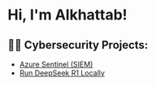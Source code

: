 <h1>Hi, I'm Alkhattab! 

<h2>👨‍💻 Cybersecurity Projects:</h2>

 - [Azure Sentinel (SIEM)](https://github.com/Alkhattabaziz/Azure_Sentinel_SIEM_HomeLab)
 - [Run DeepSeek R1 Locally](https://github.com/Alkhattabaziz/Run-DeepSeekAI-Locally)

